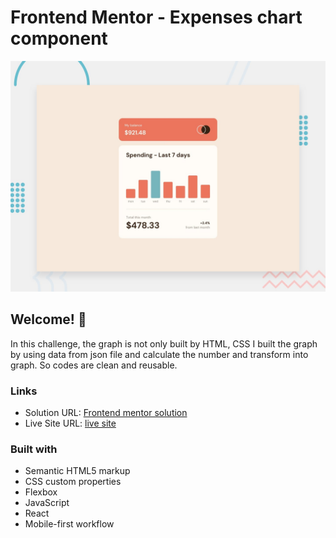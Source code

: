 # Frontend Mentor - Expenses chart component

![Design preview for the Expenses chart component coding challenge](./design/desktop-preview.jpg)

## Welcome! 👋

In this challenge, the graph is not only built by HTML, CSS 
I built the graph by using data from json file and calculate the number and transform into graph. So codes are clean and reusable.

### Links

- Solution URL: [Frontend mentor solution](https://www.frontendmentor.io/solutions/expenses-chart-component-using-reactjs-v9K-3rR4AH)
- Live Site URL: [live site](https://nue-expenses-chart-component.netlify.app/)


### Built with

- Semantic HTML5 markup
- CSS custom properties
- Flexbox
- JavaScript
- React
- Mobile-first workflow